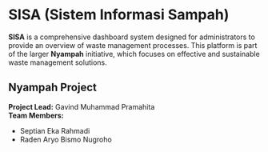 # SISA (Sistem Informasi Sampah)
**SISA** is a comprehensive dashboard system designed for administrators to provide an overview of waste management processes. This platform is part of the larger **Nyampah** initiative, which focuses on effective and sustainable waste management solutions.

## Nyampah Project

**Project Lead:** Gavind Muhammad Pramahita  
**Team Members:**
- Septian Eka Rahmadi
- Raden Aryo Bismo Nugroho
